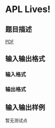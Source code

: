 # APL Lives!

## 题目描述

[problemUrl]: https://uva.onlinejudge.org/index.php?option=com_onlinejudge&Itemid=8&category=245&page=show_problem&problem=3531

[PDF](https://uva.onlinejudge.org/external/10/p1090.pdf)

## 输入输出格式

### 输入格式

### 输出格式

## 输入输出样例

暂无测试点

